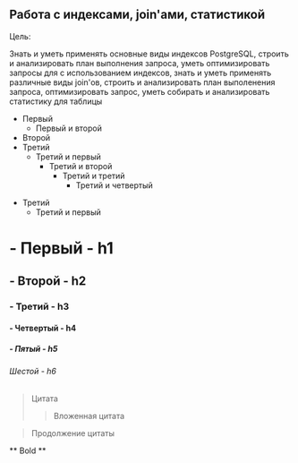 ## Работа с индексами, join'ами, статистикой

Цель:

Знать и уметь применять основные виды индексов PostgreSQL, строить и анализировать план выполнения запроса, 
уметь оптимизировать запросы для с использованием индексов, знать и уметь применять различные виды join'ов, 
строить и анализировать план выполенения запроса, оптимизировать запрос, уметь собирать и анализировать статистику для таблицы


+ Первый
  + Первый и второй
+ Второй
+ Третий
  + Третий и первый
    + Третий и второй   
      + Третий и третий
        + Третий и четвертый

* Третий 
  * Третий и первый

# - Первый       - h1

## - Второй      - h2

### - Третий     - h3

#### - Четвертый - h4

##### - Пятый    - h5

###### Шестой    - h6

> Цитата
  > > Вложенная цитата
  
  > Продолжение цитаты

** Bold **


